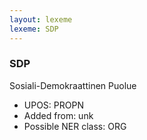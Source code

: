 ```yaml
---
layout: lexeme
lexeme: SDP
---
```


###  SDP

Sosiali-Demokraattinen Puolue
* UPOS:  PROPN
* Added from:  unk
* Possible NER class:  ORG

